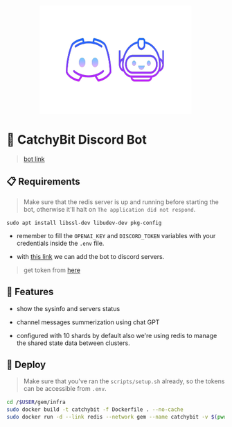 <p align="center">
    <img width=350 height=250 src="https://github.com/wildonion/gem/blob/master/assets/disbot.png"
</p>

# 🤖 CatchyBit Discord Bot

> [bot link](https://discord.com/api/oauth2/authorize?client_id=1092048595605270589&permissions=277025475584&scope=bot%20applications.commands)

## 📋 Requirements

> Make sure that the redis server is up and running before starting the bot, otherwise it'll halt on `The application did not respond`.

```console
sudo apt install libssl-dev libudev-dev pkg-config
```

* remember to fill the `OPENAI_KEY` and `DISCORD_TOKEN` variables with your credentials inside the `.env` file.

* with [this link](https://discord.com/api/oauth2/authorize?client_id=1092048595605270589&permissions=277025475584&scope=bot%20applications.commands) we can add the bot to discord servers.  

> get token from [here](https://discord.com/developers/applications/1092048595605270589/bot)

## 📱 Features

* show the sysinfo and servers status

* channel messages summerization using chat GPT

* configured with 10 shards by default also we're using redis to manage the shared state data between clusters.

## 🚀 Deploy

> Make sure that you've ran the `scripts/setup.sh` already, so the tokens can be accessible from `.env`.

```bash
cd /$USER/gem/infra
sudo docker build -t catchybit -f Dockerfile . --no-cache
sudo docker run -d --link redis --network gem --name catchybit -v $(pwd)/infra/data/catchybit-logs/:/usr/src/app/logs/ catchybit
```
